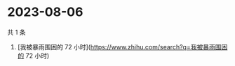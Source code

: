 # 2023-08-06

共 1 条

<!-- BEGIN -->
<!-- 最后更新时间 Sun Aug 06 2023 04:08:00 GMT+0800 (China Standard Time) -->

1. [我被暴雨围困的 72 小时](https://www.zhihu.com/search?q=我被暴雨围困的 72
   小时)

<!-- END -->
